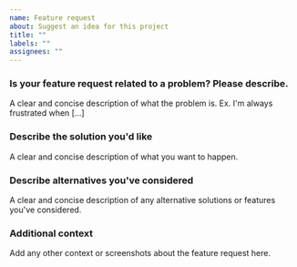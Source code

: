 ```yaml
---
name: Feature request
about: Suggest an idea for this project
title: ""
labels: ""
assignees: ""
---
```


### **Is your feature request related to a problem? Please describe.**

A clear and concise description of what the problem is. Ex. I'm always frustrated when [...]

### **Describe the solution you'd like**

A clear and concise description of what you want to happen.

### **Describe alternatives you've considered**

A clear and concise description of any alternative solutions or features you've considered.

### **Additional context**

Add any other context or screenshots about the feature request here.
